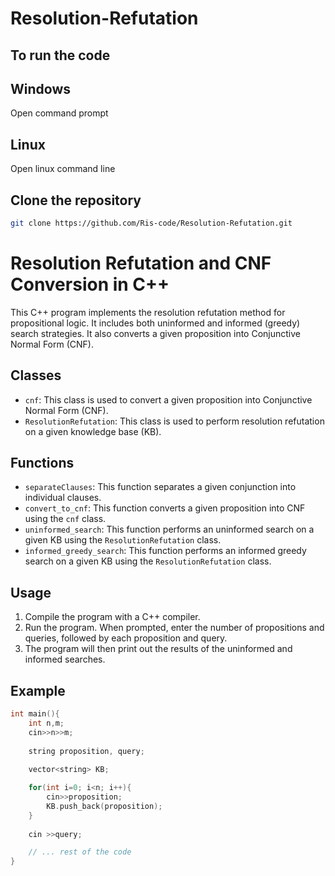 # Resolution-Refutation

## To run the code
## Windows
Open command prompt 
## Linux
Open linux command line
## Clone the repository
```bash
git clone https://github.com/Ris-code/Resolution-Refutation.git
```

# Resolution Refutation and CNF Conversion in C++

This C++ program implements the resolution refutation method for propositional logic. It includes both uninformed and informed (greedy) search strategies. It also converts a given proposition into Conjunctive Normal Form (CNF).

## Classes

- `cnf`: This class is used to convert a given proposition into Conjunctive Normal Form (CNF).
- `ResolutionRefutation`: This class is used to perform resolution refutation on a given knowledge base (KB).

## Functions

- `separateClauses`: This function separates a given conjunction into individual clauses.
- `convert_to_cnf`: This function converts a given proposition into CNF using the `cnf` class.
- `uninformed_search`: This function performs an uninformed search on a given KB using the `ResolutionRefutation` class.
- `informed_greedy_search`: This function performs an informed greedy search on a given KB using the `ResolutionRefutation` class.

## Usage

1. Compile the program with a C++ compiler.
2. Run the program. When prompted, enter the number of propositions and queries, followed by each proposition and query.
3. The program will then print out the results of the uninformed and informed searches.

## Example

```cpp
int main(){
    int n,m;
    cin>>n>>m;
    
    string proposition, query;
    
    vector<string> KB;

    for(int i=0; i<n; i++){
        cin>>proposition;
        KB.push_back(proposition);
    }
    
    cin >>query;

    // ... rest of the code
}
